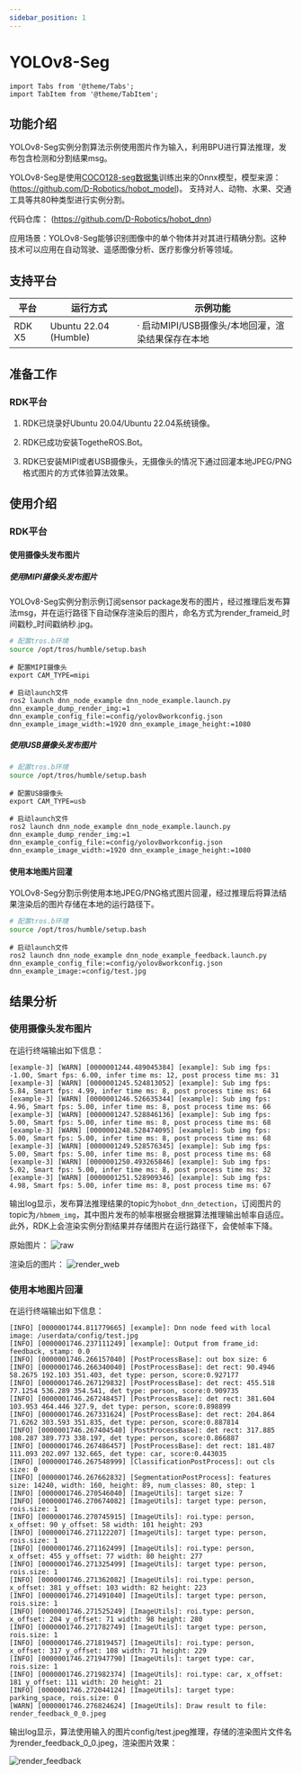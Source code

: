 ```yaml
---
sidebar_position: 1
---
```

# YOLOv8-Seg

```mdx-code-block
import Tabs from '@theme/Tabs';
import TabItem from '@theme/TabItem';
```

## 功能介绍

YOLOv8-Seg实例分割算法示例使用图片作为输入，利用BPU进行算法推理，发布包含检测和分割结果msg。

YOLOv8-Seg是使用[COCO128-seg数据集](http://cocodataset.org/)训练出来的Onnx模型，模型来源： (https://github.com/D-Robotics/hobot_model)。
支持对人、动物、水果、交通工具等共80种类型进行实例分割。

代码仓库： (https://github.com/D-Robotics/hobot_dnn)

应用场景：YOLOv8-Seg能够识别图像中的单个物体并对其进行精确分割。这种技术可以应用在自动驾驶、遥感图像分析、医疗影像分析等领域。


## 支持平台

| 平台    | 运行方式      | 示例功能                       |
| ------- | ------------ | ------------------------------ |
| RDK X5| Ubuntu 22.04 (Humble) | · 启动MIPI/USB摄像头/本地回灌，渲染结果保存在本地 |

## 准备工作

### RDK平台

1. RDK已烧录好Ubuntu 20.04/Ubuntu 22.04系统镜像。

2. RDK已成功安装TogetheROS.Bot。

3. RDK已安装MIPI或者USB摄像头，无摄像头的情况下通过回灌本地JPEG/PNG格式图片的方式体验算法效果。


## 使用介绍

### RDK平台

#### 使用摄像头发布图片

##### 使用MIPI摄像头发布图片

YOLOv8-Seg实例分割示例订阅sensor package发布的图片，经过推理后发布算法msg，并在运行路径下自动保存渲染后的图片，命名方式为render_frameid_时间戳秒_时间戳纳秒.jpg。

<Tabs groupId="tros-distro">

<TabItem value="humble" label="Humble">

```bash
# 配置tros.b环境
source /opt/tros/humble/setup.bash
```

</TabItem>

</Tabs>

```shell
# 配置MIPI摄像头
export CAM_TYPE=mipi

# 启动launch文件
ros2 launch dnn_node_example dnn_node_example.launch.py dnn_example_dump_render_img:=1 dnn_example_config_file:=config/yolov8workconfig.json dnn_example_image_width:=1920 dnn_example_image_height:=1080
```

##### 使用USB摄像头发布图片

<Tabs groupId="tros-distro">

<TabItem value="humble" label="Humble">

```bash
# 配置tros.b环境
source /opt/tros/humble/setup.bash
```

</TabItem>

</Tabs>

```shell
# 配置USB摄像头
export CAM_TYPE=usb

# 启动launch文件
ros2 launch dnn_node_example dnn_node_example.launch.py dnn_example_dump_render_img:=1 dnn_example_config_file:=config/yolov8workconfig.json dnn_example_image_width:=1920 dnn_example_image_height:=1080
```

#### 使用本地图片回灌

YOLOv8-Seg分割示例使用本地JPEG/PNG格式图片回灌，经过推理后将算法结果渲染后的图片存储在本地的运行路径下。

<Tabs groupId="tros-distro">

<TabItem value="humble" label="Humble">

```bash
# 配置tros.b环境
source /opt/tros/humble/setup.bash
```

</TabItem>

</Tabs>


```shell
# 启动launch文件
ros2 launch dnn_node_example dnn_node_example_feedback.launch.py dnn_example_config_file:=config/yolov8workconfig.json dnn_example_image:=config/test.jpg
```

## 结果分析

### 使用摄像头发布图片

在运行终端输出如下信息：

```shell
[example-3] [WARN] [0000001244.489045384] [example]: Sub img fps: -1.00, Smart fps: 6.00, infer time ms: 12, post process time ms: 31
[example-3] [WARN] [0000001245.524813052] [example]: Sub img fps: 5.84, Smart fps: 4.99, infer time ms: 8, post process time ms: 64
[example-3] [WARN] [0000001246.526635344] [example]: Sub img fps: 4.96, Smart fps: 5.00, infer time ms: 8, post process time ms: 66
[example-3] [WARN] [0000001247.528846136] [example]: Sub img fps: 5.00, Smart fps: 5.00, infer time ms: 8, post process time ms: 68
[example-3] [WARN] [0000001248.528474095] [example]: Sub img fps: 5.00, Smart fps: 5.00, infer time ms: 8, post process time ms: 68
[example-3] [WARN] [0000001249.528576345] [example]: Sub img fps: 5.00, Smart fps: 5.00, infer time ms: 8, post process time ms: 68
[example-3] [WARN] [0000001250.493265846] [example]: Sub img fps: 5.02, Smart fps: 5.00, infer time ms: 8, post process time ms: 32
[example-3] [WARN] [0000001251.528909346] [example]: Sub img fps: 4.98, Smart fps: 5.00, infer time ms: 8, post process time ms: 67
```

输出log显示，发布算法推理结果的topic为`hobot_dnn_detection`，订阅图片的topic为`/hbmem_img`，其中图片发布的帧率根据会根据算法推理输出帧率自适应。此外，RDK上会渲染实例分割结果并存储图片在运行路径下，会使帧率下降。

原始图片：
![raw](/../static/img/05_Robot_development/03_boxs/segmentation/image/yolov8_seg/test.jpg)

渲染后的图片：
![render_web](/../static/img/05_Robot_development/03_boxs/segmentation/image/yolov8_seg/web.jpeg)

### 使用本地图片回灌

在运行终端输出如下信息：

```shell
[INFO] [0000001744.811779665] [example]: Dnn node feed with local image: /userdata/config/test.jpg
[INFO] [0000001746.237111249] [example]: Output from frame_id: feedback, stamp: 0.0
[INFO] [0000001746.266157040] [PostProcessBase]: out box size: 6
[INFO] [0000001746.266340040] [PostProcessBase]: det rect: 90.4946 58.2675 192.103 351.403, det type: person, score:0.927177
[INFO] [0000001746.267129832] [PostProcessBase]: det rect: 455.518 77.1254 536.289 354.541, det type: person, score:0.909735
[INFO] [0000001746.267248457] [PostProcessBase]: det rect: 381.604 103.953 464.446 327.9, det type: person, score:0.898899
[INFO] [0000001746.267331624] [PostProcessBase]: det rect: 204.864 71.6262 303.593 351.835, det type: person, score:0.887814
[INFO] [0000001746.267404540] [PostProcessBase]: det rect: 317.885 108.287 389.773 338.197, det type: person, score:0.866887
[INFO] [0000001746.267486457] [PostProcessBase]: det rect: 181.487 111.093 202.097 132.665, det type: car, score:0.443035
[INFO] [0000001746.267548999] [ClassificationPostProcess]: out cls size: 0
[INFO] [0000001746.267662832] [SegmentationPostProcess]: features size: 14240, width: 160, height: 89, num_classes: 80, step: 1
[INFO] [0000001746.270546040] [ImageUtils]: target size: 7
[INFO] [0000001746.270674082] [ImageUtils]: target type: person, rois.size: 1
[INFO] [0000001746.270745915] [ImageUtils]: roi.type: person, x_offset: 90 y_offset: 58 width: 101 height: 293
[INFO] [0000001746.271122207] [ImageUtils]: target type: person, rois.size: 1
[INFO] [0000001746.271162499] [ImageUtils]: roi.type: person, x_offset: 455 y_offset: 77 width: 80 height: 277
[INFO] [0000001746.271325499] [ImageUtils]: target type: person, rois.size: 1
[INFO] [0000001746.271362082] [ImageUtils]: roi.type: person, x_offset: 381 y_offset: 103 width: 82 height: 223
[INFO] [0000001746.271491040] [ImageUtils]: target type: person, rois.size: 1
[INFO] [0000001746.271525249] [ImageUtils]: roi.type: person, x_offset: 204 y_offset: 71 width: 98 height: 280
[INFO] [0000001746.271782749] [ImageUtils]: target type: person, rois.size: 1
[INFO] [0000001746.271819457] [ImageUtils]: roi.type: person, x_offset: 317 y_offset: 108 width: 71 height: 229
[INFO] [0000001746.271947790] [ImageUtils]: target type: car, rois.size: 1
[INFO] [0000001746.271982374] [ImageUtils]: roi.type: car, x_offset: 181 y_offset: 111 width: 20 height: 21
[INFO] [0000001746.272044124] [ImageUtils]: target type: parking_space, rois.size: 0
[WARN] [0000001746.276824624] [ImageUtils]: Draw result to file: render_feedback_0_0.jpeg
```

输出log显示，算法使用输入的图片config/test.jpeg推理，存储的渲染图片文件名为render_feedback_0_0.jpeg，渲染图片效果：

![render_feedback](/../static/img/05_Robot_development/03_boxs/segmentation/image/yolov8_seg/local.jpeg)
